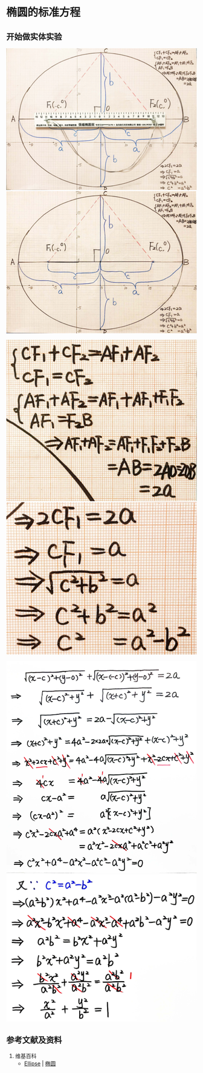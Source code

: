 # 椭圆的标准方程

## 开始做实体实验

![](/images/函数和极限/在2维坐标纸上感受n个点组成了任意形状的轮廓/椭圆的标准方程/1a1.jpg)
![](/images/函数和极限/在2维坐标纸上感受n个点组成了任意形状的轮廓/椭圆的标准方程/1a2.jpg)

![](/images/函数和极限/在2维坐标纸上感受n个点组成了任意形状的轮廓/椭圆的标准方程/2a1.jpg)
![](/images/函数和极限/在2维坐标纸上感受n个点组成了任意形状的轮廓/椭圆的标准方程/2a2.jpg)

![](/images/函数和极限/在2维坐标纸上感受n个点组成了任意形状的轮廓/椭圆的标准方程/3a1.jpg)
![](/images/函数和极限/在2维坐标纸上感受n个点组成了任意形状的轮廓/椭圆的标准方程/3a2.jpg)

## 参考文献及资料

1. 维基百科
	- [Ellipse](https://en.wikipedia.org/wiki/Ellipse) | [椭圆](https://zh.wikipedia.org/wiki/%E6%A4%AD%E5%9C%86) 

